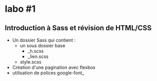 # labo #1
## Introduction à  Sass et révision  de HTML/CSS
- Un dossier Sass qui contient :
    - un sous dossier base
        - _h.scss
        - _lien.scss
    - style.scss
- Création d'une pagination avec flexbox
- utilisation de polices google-font_